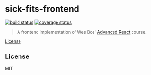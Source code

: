 # sick-fits-frontend

[![build status](https://img.shields.io/travis/tanem/sick-fits-frontend?style=flat-square)](https://travis-ci.com/tanem/sick-fits-frontend)
[![coverage status](https://img.shields.io/coveralls/tanem/sick-fits-frontend?style=flat-square)](https://coveralls.io/r/tanem/sick-fits-frontend)

> A frontend implementation of Wes Bos' [Advanced React](https://advancedreact.com/) course.

[License](#license)

## License

MIT
